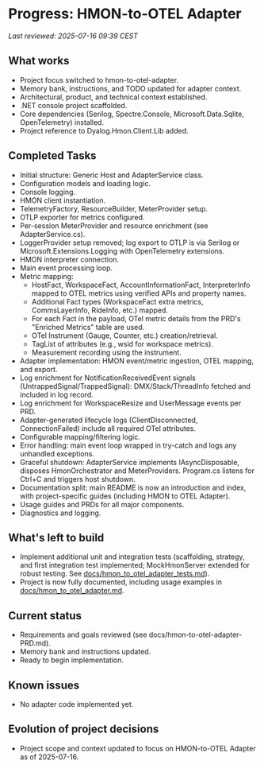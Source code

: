 # Progress: HMON-to-OTEL Adapter

_Last reviewed: 2025-07-16 09:39 CEST_

## What works
- Project focus switched to hmon-to-otel-adapter.
- Memory bank, instructions, and TODO updated for adapter context.
- Architectural, product, and technical context established.
- .NET console project scaffolded.
- Core dependencies (Serilog, Spectre.Console, Microsoft.Data.Sqlite, OpenTelemetry) installed.
- Project reference to Dyalog.Hmon.Client.Lib added.

## Completed Tasks

- Initial structure: Generic Host and AdapterService class.
- Configuration models and loading logic.
- Console logging.
- HMON client instantiation.
- TelemetryFactory, ResourceBuilder, MeterProvider setup.
- OTLP exporter for metrics configured.
- Per-session MeterProvider and resource enrichment (see AdapterService.cs).
- LoggerProvider setup removed; log export to OTLP is via Serilog or Microsoft.Extensions.Logging with OpenTelemetry extensions.
- HMON interpreter connection.
- Main event processing loop.
- Metric mapping:
  - HostFact, WorkspaceFact, AccountInformationFact, InterpreterInfo mapped to OTEL metrics using verified APIs and property names.
  - Additional Fact types (WorkspaceFact extra metrics, CommsLayerInfo, RideInfo, etc.) mapped.
  - For each Fact in the payload, OTel metric details from the PRD's "Enriched Metrics" table are used.
  - OTel Instrument (Gauge, Counter, etc.) creation/retrieval.
  - TagList of attributes (e.g., wsid for workspace metrics).
  - Measurement recording using the instrument.
- Adapter implementation: HMON event/metric ingestion, OTEL mapping, and export.
- Log enrichment for NotificationReceivedEvent signals (UntrappedSignal/TrappedSignal): DMX/Stack/ThreadInfo fetched and included in log record.
- Log enrichment for WorkspaceResize and UserMessage events per PRD.
- Adapter-generated lifecycle logs (ClientDisconnected, ConnectionFailed) include all required OTel attributes.
- Configurable mapping/filtering logic.
- Error handling: main event loop wrapped in try-catch and logs any unhandled exceptions.
- Graceful shutdown: AdapterService implements IAsyncDisposable, disposes HmonOrchestrator and MeterProviders. Program.cs listens for Ctrl+C and triggers host shutdown.
- Documentation split: main README is now an introduction and index, with project-specific guides (including HMON to OTEL Adapter).
- Usage guides and PRDs for all major components.
- Diagnostics and logging.

## What's left to build

- Implement additional unit and integration tests (scaffolding, strategy, and first integration test implemented; MockHmonServer extended for robust testing. See [docs/hmon_to_otel_adapter_tests.md](../docs/hmon_to_otel_adapter_tests.md)).
- Project is now fully documented, including usage examples in [docs/hmon_to_otel_adapter.md](../docs/hmon_to_otel_adapter.md).

## Current status
- Requirements and goals reviewed (see docs/hmon-to-otel-adapter-PRD.md).
- Memory bank and instructions updated.
- Ready to begin implementation.

## Known issues
- No adapter code implemented yet.

## Evolution of project decisions
- Project scope and context updated to focus on HMON-to-OTEL Adapter as of 2025-07-16.
